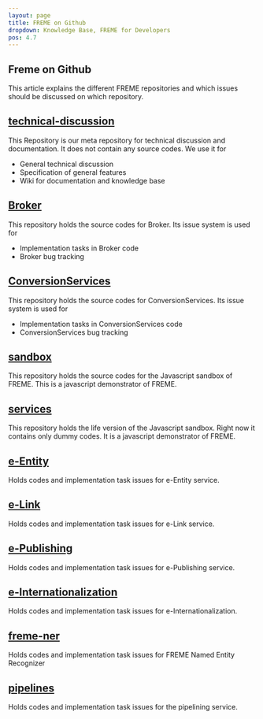 ```yaml
---
layout: page
title: FREME on Github
dropdown: Knowledge Base, FREME for Developers
pos: 4.7
---
```


**Freme on Github**
------------------

This article explains the different FREME repositories and which issues should be discussed on which repository.

[technical-discussion](https://github.com/freme-project/technical-discussion)
--------------------
This Repository is our meta repository for technical discussion and documentation. It does not contain any source codes. We use it for

 * General technical discussion
 * Specification of general features
 * Wiki for documentation and knowledge base

[Broker](https://github.com/freme-project/Broker)
-----------

This repository holds the source codes for Broker. Its issue system is used for

 * Implementation tasks in Broker code
 * Broker bug tracking

[ConversionServices](https://github.com/freme-project/ConversionServices)
--------------------

This repository holds the source codes for ConversionServices. Its issue system is used for

 * Implementation tasks in ConversionServices code
 * ConversionServices bug tracking

[sandbox](https://github.com/freme-project/sandbox)
----------
This repository holds the source codes for the Javascript sandbox of FREME. This is a javascript demonstrator of FREME.

[services](https://github.com/freme-project/services)
----------
This repository holds the life version of the Javascript sandbox. Right now it contains only dummy codes. It is a javascript demonstrator of FREME.

[e-Entity](https://github.com/freme-project/e-Entity)
---------
Holds codes and implementation task issues for e-Entity service.
	
[e-Link](https://github.com/freme-project/e-Link)
---------
Holds codes and implementation task issues for e-Link service.

[e-Publishing](https://github.com/freme-project/e-Publishing)
------------
Holds codes and implementation task issues for e-Publishing service.

[e-Internationalization](https://github.com/freme-project/e-Internationalization)
------------------------
Holds codes and implementation task issues for e-Internationalization.

[freme-ner](https://github.com/freme-project/freme-ner)
----------
Holds codes and implementation task issues for FREME Named Entity Recognizer

[pipelines](https://github.com/freme-project/pipelines)
-----------
Holds codes and implementation task issues for the pipelining service.

